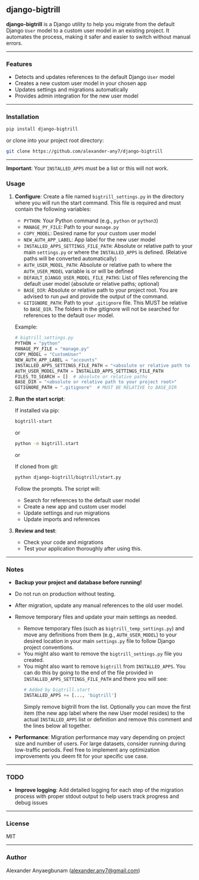 ## django-bigtrill

**django-bigtrill** is a Django utility to help you migrate from the default Django `User` model to a custom user model in an existing project. It automates the process, making it safer and easier to switch without manual errors.

---

### Features

- Detects and updates references to the default Django `User` model
- Creates a new custom user model in your chosen app
- Updates settings and migrations automatically
- Provides admin integration for the new user model

---

### Installation

```bash
pip install django-bigtrill
```

or clone into your project root directory:

```bash
git clone https://github.com/alexander-any7/django-bigtrill
```

---

**Important**: Your `INSTALLED_APPS` must be a list or this will not work.

### Usage

1. **Configure**: Create a file named `bigtrill_settings.py` in the directory where you will run the start command. This file is required and must contain the following variables:

   - `PYTHON`: Your Python command (e.g., `python` or `python3`)
   - `MANAGE_PY_FILE`: Path to your `manage.py`
   - `COPY_MODEL`: Desired name for your custom user model
   - `NEW_AUTH_APP_LABEL`: App label for the new user model
   - `INSTALLED_APPS_SETTINGS_FILE_PATH`: Absolute or relative path to your main `settings.py` or where the `INSTALLED_APPS` is defined. (Relative paths will be converted automatically)
   - `AUTH_USER_MODEL_PATH`: Absolute or relative path to where the `AUTH_USER_MODEL` variable is or will be defined
   - `DEFAULT_DJANGO_USER_MODEL_FILE_PATHS`: List of files referencing the default user model (absolute or relative paths; optional)
   - `BASE_DIR`: Absolute or relative path to your project root. You are advised to run `pwd` and provide the output of the command.
   - `GITIGNORE_PATH`: Path to your `.gitignore` file. This MUST be relative to `BASE_DIR`. The folders in the gitignore will not be searched for references to the default `User` model.

   Example:

   ```python
   # bigtrill_settings.py
   PYTHON = "python"
   MANAGE_PY_FILE = "manage.py"
   COPY_MODEL = "CustomUser"
   NEW_AUTH_APP_LABEL = "accounts"
   INSTALLED_APPS_SETTINGS_FILE_PATH = "<absolute or relative path to your settings.py>"
   AUTH_USER_MODEL_PATH = INSTALLED_APPS_SETTINGS_FILE_PATH
   FILES_TO_SEARCH = []  # absolute or relative paths
   BASE_DIR = "<absolute or relative path to your project root>"
   GITIGNORE_PATH = ".gitignore"  # MUST BE RELATIVE to BASE_DIR

   ```

2. **Run the start script**:

   If installed via pip:

   ```bash
   bigtrill-start
   ```

   or

   ```bash
   python -m bigtrill.start
   ```

   or

   If cloned from git:

   ```bash
   python django-bigtrill/bigtrill/start.py
   ```

   Follow the prompts. The script will:

   - Search for references to the default user model
   - Create a new app and custom user model
   - Update settings and run migrations
   - Update imports and references

3. **Review and test**:
   - Check your code and migrations
   - Test your application thoroughly after using this.

---

### Notes

- **Backup your project and database before running!**
- Do not run on production without testing.
- After migration, update any manual references to the old user model.
- Remove temporary files and update your main settings as needed.

  - Remove temporary files (such as `bigtrill_temp_settings.py`) and move any definitions from them (e.g., `AUTH_USER_MODEL`) to your desired location in your main `settings.py` file to follow Django project conventions.
  - You might also want to remove the `bigtrill_settings.py` file you created.
  - You might also want to remove `bigtrill` from `INSTALLED_APPS`. You can do this by going to the end of the file provided in `INSTALLED_APPS_SETTINGS_FILE_PATH` and there you will see:
    ```python
    # Added by bigtrill.start
    INSTALLED_APPS += [..., 'bigtrill']
    ```
    Simply remove bigtrill from the list. Optionally you can move the first item (the new app label where the new User model resides) to the actual `INSTALLED_APPS` list or definition and remove this comment and the lines below all together.

- **Performance**: Migration performance may vary depending on project size and number of users. For large datasets, consider running during low-traffic periods. Feel free to implement any optimization improvements you deem fit for your specific use case.

---

### TODO

- **Improve logging**: Add detailed logging for each step of the migration process with proper stdout output to help users track progress and debug issues

---

### License

MIT

---

### Author

Alexander Anyaegbunam (<alexander.any7@gmail.com>)
